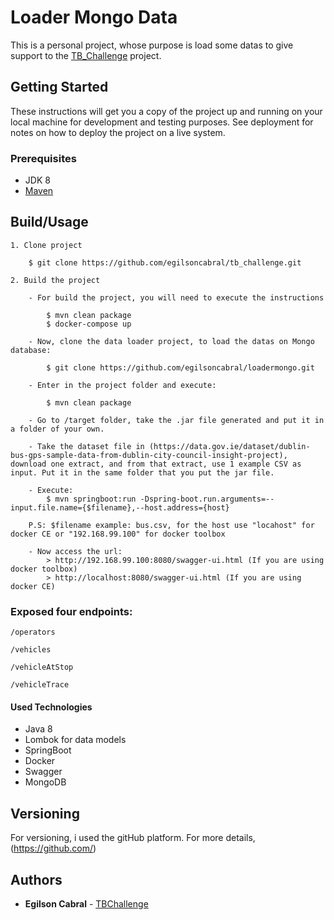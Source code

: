 # Loader Mongo Data
This is a personal project, whose purpose is load some datas to give support to the [TB_Challenge](https://github.com/egilsoncabral/tb_challenge) project.

## Getting Started

These instructions will get you a copy of the project up and running on your local machine for development and testing purposes. See deployment for notes on how to deploy the project on a live system.

### Prerequisites

* JDK 8
* [Maven](https://maven.apache.org/)

## Build/Usage

	1. Clone project

		$ git clone https://github.com/egilsoncabral/tb_challenge.git
		
	2. Build the project

	    - For build the project, you will need to execute the instructions
        	
         	$ mvn clean package
         	$ docker-compose up
        	
        - Now, clone the data loader project, to load the datas on Mongo database:
        	
        	$ git clone https://github.com/egilsoncabral/loadermongo.git
        
        - Enter in the project folder and execute:	
        
            $ mvn clean package
            
        - Go to /target folder, take the .jar file generated and put it in a folder of your own.
        
        - Take the dataset file in (https://data.gov.ie/dataset/dublin-bus-gps-sample-data-from-dublin-city-council-insight-project), download one extract, and from that extract, use 1 example CSV as input. Put it in the same folder that you put the jar file.
        
        - Execute:
            $ mvn springboot:run -Dspring-boot.run.arguments=--input.file.name={$filename},--host.address={host}
	
	    P.S: $filename example: bus.csv, for the host use "locahost" for docker CE or "192.168.99.100" for docker toolbox
        
        - Now access the url:
            > http://192.168.99.100:8080/swagger-ui.html (If you are using docker toolbox)
            > http://localhost:8080/swagger-ui.html (If you are using docker CE)    
    
### Exposed four endpoints:

```
/operators
```

```
/vehicles
```

```
/vehicleAtStop
```

```
/vehicleTrace
```

#### Used Technologies

* Java 8
* Lombok for data models
* SpringBoot 
* Docker
* Swagger
* MongoDB

## Versioning

For versioning, i used the gitHub platform. For more details, (https://github.com/)

## Authors

* **Egilson Cabral** - [TBChallenge](https://github.com/egilsoncabral/tb_challenge)
